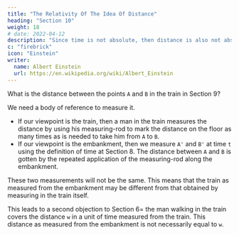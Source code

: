 ```yaml
---
title: "The Relativity Of The Idea Of Distance"
heading: "Section 10"
weight: 18
# date: 2022-04-12
description: "Since time is not absolute, then distance is also not absolute, but varies depending on viewpoint. This will allow length contraction via the Lorentz Transformation in Section 12"
c: "firebrick"
icon: "Einstein"
writer:
  name: Albert Einstein
  url: https://en.wikipedia.org/wiki/Albert_Einstein
---
```



What is the distance between the points `A` and `B` in the train in Section 9?

We need a body of reference to measure it. 

<!-- It is the simplest plan to use the train itself as the reference-body (co-ordinate system).  -->

- If our viewpoint is the train, then a man in the train measures the distance by using his measuring-rod to mark the distance on the floor as many times as is needed to take him from `A` to `B`.
- If our viewpoint is the embankment, then we measure `A'` and `B'` at time `t` using the definition of time at Section 8. The distance between `A` and `B` is gotten by the repeated application of the measuring-rod along the embankment.

These two measurements will not be the same. This means that the train as measured from the embankment may be different from that obtained by measuring in the train itself. 

This leads to a second objection to Section 6=  the man walking in the train covers the distance `w` in a unit of time measured from the train. This distance as measured from the embankment is not necessarily equal to `w`.

<!-- Then the number which tells us how often the rod has to be laid down is the required distance. -->

<!-- It is a different matter when the distance has to be judged from the railway line. Here the following method suggests itself. 

If we call `A'` and `B'` the two points on the train whose distance apart is required, then both of these points are -->

<!-- e.g. the middle of the first and of the hundredth carriage.
moving with the velocity v along the embankment.

In the first place we require to determine the points A and B of the embankment which are just being passed by the two points A' and B' at a particular time t — judged from the embankment. 

These points A and B of the embankment can be determined by applying the definition of time given in Section 8.  -->
